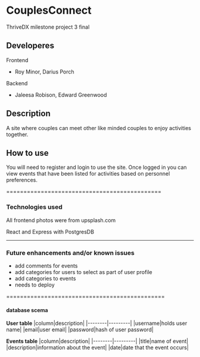# CouplesConnect
ThriveDX milestone project 3 final

## Developeres
Frontend
* Roy Minor, Darius Porch

Backend
* Jaleesa Robison, Edward Greenwood


## Description
A site where couples can meet other like minded couples to enjoy activities together.


## How to use
You will need to register and login to use the site. Once logged in you can view events that have been listed for activities based on personnel preferences.


=============================================
### Technologies used
All frontend photos were from upsplash.com

React and Express with PostgresDB

-----------------------------------------------


### Future enhancements and/or known issues
+ add comments for events
+ add categories for users to select as part of user profile
+ add categories to events
+ needs to deploy


==============================================
#### database scema
**User table**
|column|description|
|--------|---------|
|username|holds user name|
|email|user email|
|password|hash of user password|

**Events table**
|column|description|
|--------|---------|
|title|name of event|
|description|information about the event|
|date|date that the event occurs|
